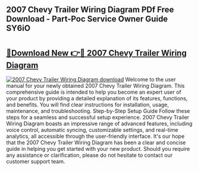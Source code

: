 ## 2007 Chevy Trailer Wiring Diagram PDf Free Download - Part-Poc Service Owner Guide SY6iO

# <h2><a href="http://dfpblr.blite.top/?on=2007+Chevy+Trailer+Wiring+Diagram">🔗Download New 👉🔴 2007 Chevy Trailer Wiring Diagram</a></h2>

[![2007 Chevy Trailer Wiring Diagram download](https://i.imgur.com/lujVjoI.png)](http://dfpblr.blite.top/?on=2007+Chevy+Trailer+Wiring+Diagram)
Welcome to the user manual for your newly obtained 2007 Chevy Trailer Wiring Diagram. This comprehensive guide is intended to help you become an expert user of your product by providing a detailed explanation of its features, functions, and benefits. You will find clear instructions for installation, usage, maintenance, and troubleshooting. Step-by-Step Setup Guide Follow these steps for a seamless and successful setup experience. 2007 Chevy Trailer Wiring Diagram boasts an impressive range of advanced features, including voice control, automatic syncing, customizable settings, and real-time analytics, all accessible through the user-friendly interface. It's our hope that the 2007 Chevy Trailer Wiring Diagram has been a clear and concise guide in helping you get started with your new product. Should you require any assistance or clarification, please do not hesitate to contact our customer support team.
